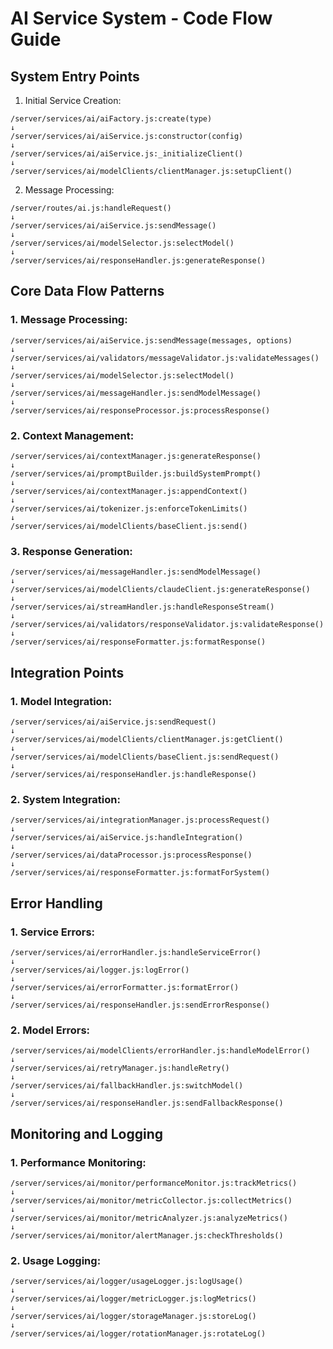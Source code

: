# AI Service System - Code Flow Guide

## System Entry Points

1. Initial Service Creation:
```
/server/services/ai/aiFactory.js:create(type)
↓
/server/services/ai/aiService.js:constructor(config)
↓
/server/services/ai/aiService.js:_initializeClient()
↓
/server/services/ai/modelClients/clientManager.js:setupClient()
```

2. Message Processing:
```
/server/routes/ai.js:handleRequest()
↓
/server/services/ai/aiService.js:sendMessage()
↓
/server/services/ai/modelSelector.js:selectModel()
↓
/server/services/ai/responseHandler.js:generateResponse()
```

## Core Data Flow Patterns

### 1. Message Processing:
```
/server/services/ai/aiService.js:sendMessage(messages, options)
↓
/server/services/ai/validators/messageValidator.js:validateMessages()
↓
/server/services/ai/modelSelector.js:selectModel()
↓
/server/services/ai/messageHandler.js:sendModelMessage()
↓
/server/services/ai/responseProcessor.js:processResponse()
```

### 2. Context Management:
```
/server/services/ai/contextManager.js:generateResponse()
↓
/server/services/ai/promptBuilder.js:buildSystemPrompt()
↓
/server/services/ai/contextManager.js:appendContext()
↓
/server/services/ai/tokenizer.js:enforceTokenLimits()
↓
/server/services/ai/modelClients/baseClient.js:send()
```

### 3. Response Generation:
```
/server/services/ai/messageHandler.js:sendModelMessage()
↓
/server/services/ai/modelClients/claudeClient.js:generateResponse()
↓
/server/services/ai/streamHandler.js:handleResponseStream()
↓
/server/services/ai/validators/responseValidator.js:validateResponse()
↓
/server/services/ai/responseFormatter.js:formatResponse()
```

## Integration Points

### 1. Model Integration:
```
/server/services/ai/aiService.js:sendRequest()
↓
/server/services/ai/modelClients/clientManager.js:getClient()
↓
/server/services/ai/modelClients/baseClient.js:sendRequest()
↓
/server/services/ai/responseHandler.js:handleResponse()
```

### 2. System Integration:
```
/server/services/ai/integrationManager.js:processRequest()
↓
/server/services/ai/aiService.js:handleIntegration()
↓
/server/services/ai/dataProcessor.js:processResponse()
↓
/server/services/ai/responseFormatter.js:formatForSystem()
```

## Error Handling

### 1. Service Errors:
```
/server/services/ai/errorHandler.js:handleServiceError()
↓
/server/services/ai/logger.js:logError()
↓
/server/services/ai/errorFormatter.js:formatError()
↓
/server/services/ai/responseHandler.js:sendErrorResponse()
```

### 2. Model Errors:
```
/server/services/ai/modelClients/errorHandler.js:handleModelError()
↓
/server/services/ai/retryManager.js:handleRetry()
↓
/server/services/ai/fallbackHandler.js:switchModel()
↓
/server/services/ai/responseHandler.js:sendFallbackResponse()
```

## Monitoring and Logging

### 1. Performance Monitoring:
```
/server/services/ai/monitor/performanceMonitor.js:trackMetrics()
↓
/server/services/ai/monitor/metricCollector.js:collectMetrics()
↓
/server/services/ai/monitor/metricAnalyzer.js:analyzeMetrics()
↓
/server/services/ai/monitor/alertManager.js:checkThresholds()
```

### 2. Usage Logging:
```
/server/services/ai/logger/usageLogger.js:logUsage()
↓
/server/services/ai/logger/metricLogger.js:logMetrics()
↓
/server/services/ai/logger/storageManager.js:storeLog()
↓
/server/services/ai/logger/rotationManager.js:rotateLog()
```